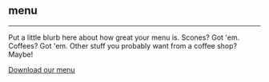 ## menu

---

Put a little blurb here about how great your menu is. Scones? Got 'em. Coffees? Got 'em. Other stuff you probably want from a coffee shop? Maybe!

[Download our menu](/images/Menu-Retail.PDF)
